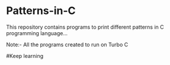 # Patterns-in-C

This repository contains programs to print different patterns in C programming language...

Note:- All the programs created to run on Turbo C

#Keep learning
